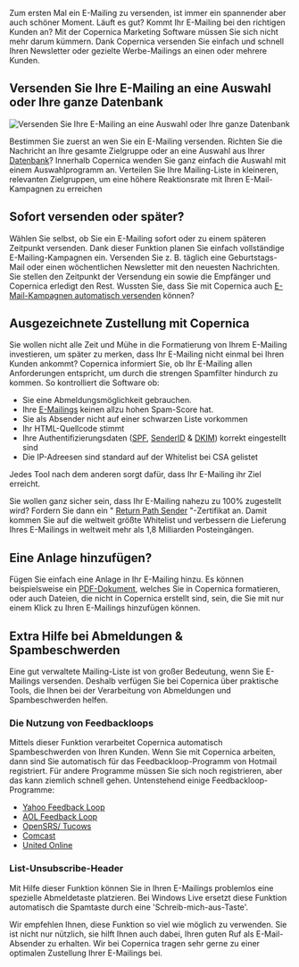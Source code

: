 Zum ersten Mal ein E-Mailing zu versenden, ist immer ein spannender aber
auch schöner Moment. Läuft es gut? Kommt Ihr E-Mailing bei den richtigen
Kunden an? Mit der Copernica Marketing Software müssen Sie sich nicht
mehr darum kümmern. Dank Copernica versenden Sie einfach und schnell
Ihren Newsletter oder gezielte Werbe-Mailings an einen oder mehrere
Kunden.

Versenden Sie Ihre E-Mailing an eine Auswahl oder Ihre ganze Datenbank
----------------------------------------------------------------------

![Versenden Sie Ihre E-Mailing an eine Auswahl oder Ihre ganze
Datenbank](Copernicacom/nl-send-to-target-groups-copernica.gif "Versenden Sie Ihre E-Mailing an eine Auswahl oder Ihre ganze Datenbank")

Bestimmen Sie zuerst an wen Sie ein E-Mailing versenden. Richten Sie die
Nachricht an Ihre gesamte Zielgruppe oder an eine Auswahl aus Ihrer
[Datenbank](./creating-your-own-databases.md "Erstellen Sie ihre eigene Datenbank")?
Innerhalb Copernica wenden Sie ganz einfach die Auswahl mit einem
Auswahlprogramm an. Verteilen Sie Ihre Mailing-Liste in kleineren,
relevanten Zielgruppen, um eine höhere Reaktionsrate mit Ihren
E-Mail-Kampagnen zu erreichen

Sofort versenden oder später?
-----------------------------

Wählen Sie selbst, ob Sie ein E-Mailing sofort oder zu einem späteren
Zeitpunkt versenden. Dank dieser Funktion planen Sie einfach
vollständige E-Mailing-Kampagnen ein. Versenden Sie z. B. täglich eine
Geburtstags-Mail oder einen wöchentlichen Newsletter mit den neuesten
Nachrichten. Sie stellen den Zeitpunkt der Versendung ein sowie die
Empfänger und Copernica erledigt den Rest. Wussten Sie, dass Sie mit
Copernica auch [E-Mail-Kampagnen automatisch
versenden](./automate-your-campaigns.md "E-Mail Kampagnen automatisch versenden")
können?

Ausgezeichnete Zustellung mit Copernica
---------------------------------------

Sie wollen nicht alle Zeit und Mühe in die Formatierung von Ihrem
E-Mailing investieren, um später zu merken, dass Ihr E-Mailing nicht
einmal bei Ihren Kunden ankommt? Copernica informiert Sie, ob Ihr
E-Mailing allen Anforderungen entspricht, um durch die strengen
Spamfilter hindurch zu kommen. So kontrolliert die Software ob:

-   Sie eine Abmeldungsmöglichkeit gebrauchen.
-   Ihre [E-Mailings](./create-clever-emailings.md "E-Mailings")
    keinen allzu hohen Spam-Score hat.
-   Sie als Absender nicht auf einer schwarzen Liste vorkommen
-   Ihr HTML-Quellcode stimmt
-   Ihre Authentifizierungsdaten
    ([SPF](./what-is-sender-policy-framework-spf.md "SPF"),
    [SenderID](./sender-id-how-does-it-work.md "SenderID")
    &
    [DKIM](./dkim-domainkey-identified-mail.md "DKIM"))
    korrekt eingestellt sind
-   Die IP-Adreesen sind standard auf der Whitelist bei CSA gelistet

Jedes Tool nach dem anderen sorgt dafür, dass Ihr E-Mailing ihr Ziel
erreicht.

Sie wollen ganz sicher sein, dass Ihr E-Mailing nahezu zu 100%
zugestellt wird? Fordern Sie dann ein " [Return Path
Sender](./return-path.md "Return Path")
"-Zertifikat an. Damit kommen Sie auf die weltweit größte Whitelist und
verbessern die Lieferung Ihres E-Mailings in weltweit mehr als 1,8
Milliarden Posteingängen.

Eine Anlage hinzufügen?
-----------------------

Fügen Sie einfach eine Anlage in Ihr E-Mailing hinzu. Es können
beispielsweise ein
[PDF-Dokument](./create-your-personalized-pdf.md "Erstellen von PDF-Dokument"),
welches Sie in Copernica formatieren, oder auch Dateien, die nicht in
Copernica erstellt sind, sein, die Sie mit nur einem Klick zu Ihren
E-Mailings hinzufügen können.

Extra Hilfe bei Abmeldungen & Spambeschwerden
---------------------------------------------

Eine gut verwaltete Mailing-Liste ist von großer Bedeutung, wenn Sie
E-Mailings versenden. Deshalb verfügen Sie bei Copernica über praktische
Tools, die Ihnen bei der Verarbeitung von Abmeldungen und
Spambeschwerden helfen.

### Die Nutzung von Feedbackloops

Mittels dieser Funktion verarbeitet Copernica automatisch
Spambeschwerden von Ihren Kunden. Wenn Sie mit Copernica arbeiten, dann
sind Sie automatisch für das Feedbackloop-Programm von Hotmail
registriert. Für andere Programme müssen Sie sich noch registrieren,
aber das kann ziemlich schnell gehen. Untenstehend einige
Feedbackloop-Programme:

-   [Yahoo Feedback
    Loop](http://feedbackloop.yahoo.net/ "Yahoo Feedback Loop")
-   [AOL Feedback
    Loop](http://www.postmaster.aol.com/Postmaster.FeedbackLoop.php "AOL Feedback Loop")
-   [OpenSRS/ Tucows](http://fbl.hostedemail.com/ "OpenSRS/Tucows")
-   [Comcast](http://feedback.comcast.net/ "Comcast")
-   [United
    Online](http://www.unitedonline.net/postmaster/whitelisted.html "United Online")

### List-Unsubscribe-Header

Mit Hilfe dieser Funktion können Sie in Ihren E-Mailings problemlos eine
spezielle Abmeldetaste platzieren. Bei Windows Live ersetzt diese
Funktion automatisch die Spamtaste durch eine 'Schreib-mich-aus-Taste'.

Wir empfehlen Ihnen, diese Funktion so viel wie möglich zu verwenden.
Sie ist nicht nur nützlich, sie hilft Ihnen auch dabei, Ihren guten Ruf
als E-Mail-Absender zu erhalten. Wir bei Copernica tragen sehr gerne zu
einer optimalen Zustellung Ihrer E-Mailings bei.
